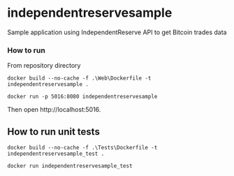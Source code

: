 # independentreservesample
Sample application using IndependentReserve API to get Bitcoin trades data

### How to run
From repository directory
```shell
docker build --no-cache -f .\Web\Dockerfile -t independentreservesample .
```

```shell
docker run -p 5016:8080 independentreservesample
```

Then open http://localhost:5016.

## How to run unit tests
```shell
docker build --no-cache -f .\Tests\Dockerfile -t independentreservesample_test .
```

```shell
docker run independentreservesample_test
```
